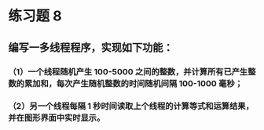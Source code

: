 # 练习题 8 
## 编写一多线程程序，实现如下功能： 
### （1）一个线程随机产生 100-5000 之间的整数，并计算所有已产生整数的累加和，每次产生随机整数的时间随机间隔 100-1000 毫秒； 
### （2）另一个线程每隔 1 秒时间读取上个线程的计算等式和运算结果，并在图形界面中实时显示。 